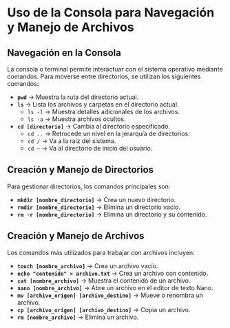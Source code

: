 # Uso de la Consola para Navegación y Manejo de Archivos

## Navegación en la Consola
La consola o terminal permite interactuar con el sistema operativo mediante comandos. Para moverse entre directorios, se utilizan los siguientes comandos:

- **`pwd`** → Muestra la ruta del directorio actual.
- **`ls`** → Lista los archivos y carpetas en el directorio actual.
  - `ls -l` → Muestra detalles adicionales de los archivos.
  - `ls -a` → Muestra archivos ocultos.
- **`cd [directorio]`** → Cambia al directorio especificado.
  - `cd ..` → Retrocede un nivel en la jerarquía de directorios.
  - `cd /` → Va a la raíz del sistema.
  - `cd ~` → Va al directorio de inicio del usuario.

## Creación y Manejo de Directorios
Para gestionar directorios, los comandos principales son:

- **`mkdir [nombre_directorio]`** → Crea un nuevo directorio.
- **`rmdir [nombre_directorio]`** → Elimina un directorio vacío.
- **`rm -r [nombre_directorio]`** → Elimina un directorio y su contenido.

## Creación y Manejo de Archivos
Los comandos más utilizados para trabajar con archivos incluyen:

- **`touch [nombre_archivo]`** → Crea un archivo vacío.
- **`echo "contenido" > archivo.txt`** → Crea un archivo con contenido.
- **`cat [nombre_archivo]`** → Muestra el contenido de un archivo.
- **`nano [nombre_archivo]`** → Abre un archivo en el editor de texto Nano.
- **`mv [archivo_origen] [archivo_destino]`** → Mueve o renombra un archivo.
- **`cp [archivo_origen] [archivo_destino]`** → Copia un archivo.
- **`rm [nombre_archivo]`** → Elimina un archivo.




